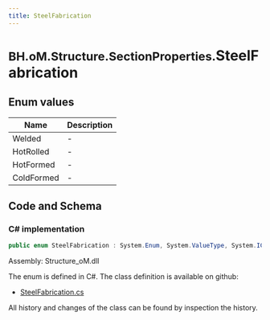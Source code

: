 ```yaml
---
title: SteelFabrication
---
```


# <small>BH.oM.Structure.SectionProperties.</small>**SteelFabrication**



## Enum values

| Name            | Description                                                    |
|-----------------|----------------------------------------------------------------|
| Welded |  -  |
| HotRolled |  -  |
| HotFormed |  -  |
| ColdFormed |  -  |


## Code and Schema

### C# implementation

``` C# title="C#"
public enum SteelFabrication : System.Enum, System.ValueType, System.IComparable, System.ISpanFormattable, System.IFormattable, System.IConvertible
```

Assembly: Structure_oM.dll

The enum is defined in C#. The class definition is available on github:

- [SteelFabrication.cs](https://github.com/BHoM/BHoM/blob/develop/Structure_oM/SectionProperties\Enums\SteelFabrication.cs)

All history and changes of the class can be found by inspection the history.
